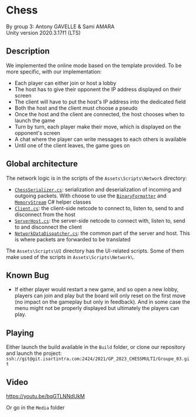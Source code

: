 # Chess
By group 3: Antony GAVELLE & Sami AMARA  
Unity version 2020.3.17f1 (LTS)

## Description
We implemented the online mode based on the template provided. To be more specific, with our implementation:

- Each player can either join or host a lobby
- The host has to give their opponent the IP address displayed on their screen
- The client will have to put the host's IP address into the dedicated field
- Both the host and the client must choose a pseudo
- Once the host and the client are connected, the host chooses when to launch the game
- Turn by turn, each player make their move, which is displayed on the opponent's screen
- A chat where the player can write messages to each others is available
- Until one of the client leaves, the game goes on


## Global architecture
The network logic is in the scripts of the `Assets\Scripts\Network` directory:
- [`ChessSerializer.cs`](Assets\Scripts\Network\ChessSerializer.cs): serialization and deserialization of incoming and outgoing packets. With choose to use the [`BinaryFormatter`](https://docs.microsoft.com/en-us/dotnet/api/system.runtime.serialization.formatters.binary.binaryformatter?view=net-5.0) and [`MemoryStream`](https://docs.microsoft.com/en-us/dotnet/api/system.io.memorystream?view=net-5.0) C# helper classes
- [`Client.cs`](Assets\Scripts\Network\Client.cs): the client-side netcode to connect to, listen to, send to and disconnect from the host
- [`ServerHost.cs`](Assets\Scripts\Network\ServerHost.cs): the server-side netcode to connect with, listen to, send to and disconnect the client
- [`NetworkDataDispatcher.cs`](Assets\Scripts\Network\NetworkDataDispatcher.cs): the common part of the server and host. This is where packets are forwarded to be translated

The `Assets\Scripts\UI` directory has the UI-related scripts. Some of them make used of the scripts in `Assets\Scripts\Network\`.

## Known Bug

- If either player would restart a new game, and so open a new lobby, players can join and play but the board will only reset on the first move (no impact on the gameplay but only in feedback). And in some case the menu might not be properly displayed but ultimately the players can play. 

## Playing
Either launch the build available in the `Build` folder, or clone our repository and launch the project: `ssh://git@git.isartintra.com:2424/2021/GP_2023_CHESSMULTI/Groupe_03.git`

## Video

   https://youtu.be/bqGTLNNdUkM

   Or go in the `Media` folder




